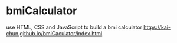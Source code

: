 # bmiCalculator
 use HTML, CSS and JavaScript to build a bmi calculator
https://kai-chun.github.io/bmiCaculator/index.html
